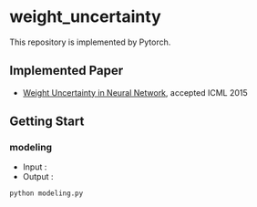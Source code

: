 # weight_uncertainty

This repository is implemented by Pytorch.

## Implemented Paper
- [Weight Uncertainty in Neural Network](https://arxiv.org/abs/1505.05424), accepted ICML 2015

## Getting Start
### modeling 
- Input : 
- Output : 
```shell
python modeling.py 
```
